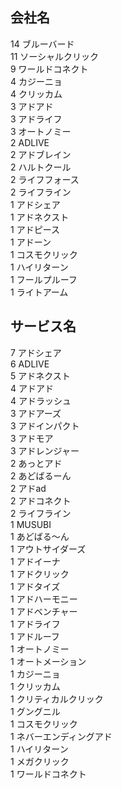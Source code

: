 ## 会社名
14 ブルーバード  
11 ソーシャルクリック  
9 ワールドコネクト  
4 カジーニョ  
4 クリッカム  
3 アドアド  
3 アドライフ  
3 オートノミー  
2 ADLIVE  
2 アドブレイン  
2 ハルトクール  
2 ライフフォース  
2 ライフライン  
1 アドシェア  
1 アドネクスト  
1 アドピース  
1 アドーン  
1 コスモクリック  
1 ハイリターン  
1 フールプルーフ  
1 ライトアーム  

## サービス名
7 アドシェア  
6 ADLIVE  
5 アドネクスト  
4 アドアド  
4 アドラッシュ  
3 アドアーズ  
3 アドインパクト  
3 アドモア  
3 アドレンジャー  
2 あっとアド  
2 あどばるーん  
2 アドad  
2 アドコネクト  
2 ライフライン  
1 MUSUBI  
1 あどばる～ん  
1 アウトサイダーズ  
1 アドイーナ  
1 アドクリック  
1 アドタイズ  
1 アドハーモニー  
1 アドベンチャー  
1 アドライフ  
1 アドルーフ  
1 オートノミー  
1 オートメーション  
1 カジーニョ  
1 クリッカム  
1 クリティカルクリック  
1 グングニル  
1 コスモクリック  
1 ネバーエンディングアド  
1 ハイリターン  
1 メガクリック  
1 ワールドコネクト  

